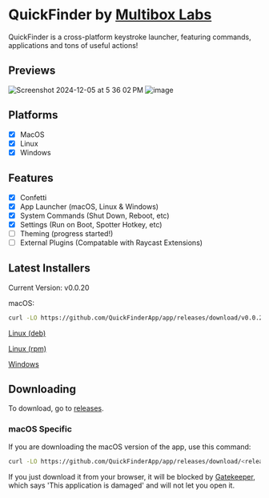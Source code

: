 # QuickFinder by [Multibox Labs](https://github.com/MultiboxLabs)

QuickFinder is a cross-platform keystroke launcher, featuring commands, applications and tons of useful actions!

## Previews

![Screenshot 2024-12-05 at 5 36 02 PM](https://github.com/user-attachments/assets/e00d8b6a-f9b8-4025-a3cb-e9cf352aa476)
![image](https://github.com/user-attachments/assets/b8ec276f-0b1c-4a95-9ceb-0858bfe8a1fb)

## Platforms

- [x] MacOS
- [x] Linux
- [x] Windows

## Features

- [x] Confetti
- [x] App Launcher (macOS, Linux & Windows)
- [x] System Commands (Shut Down, Reboot, etc)
- [x] Settings (Run on Boot, Spotter Hotkey, etc)
- [ ] Theming (progress started!)
- [ ] External Plugins (Compatable with Raycast Extensions)

## Latest Installers

Current Version: v0.0.20

macOS:

```bash
curl -LO https://github.com/QuickFinderApp/app/releases/download/v0.0.20/quickfinder-macos-installer.dmg
```

[Linux (deb)](https://github.com/QuickFinderApp/app/releases/download/v0.0.20/quick-finder-amd64-installer.deb)

[Linux (rpm)](https://github.com/QuickFinderApp/app/releases/download/v0.0.20/quick-finder-x86_64-installer.rpm)

[Windows](https://github.com/QuickFinderApp/app/releases/download/v0.0.20/quickfinder-windows-installer.exe)

## Downloading

To download, go to [releases](https://github.com/QuickFinderApp/app/releases).

### macOS Specific

If you are downloading the macOS version of the app, use this command:

```bash
curl -LO https://github.com/QuickFinderApp/app/releases/download/<release>/quickfinder-macos-installer.dmg
```

If you just download it from your browser, it will be blocked by [Gatekeeper](https://disable-gatekeeper.github.io/), which says 'This application is damaged' and will not let you open it.
